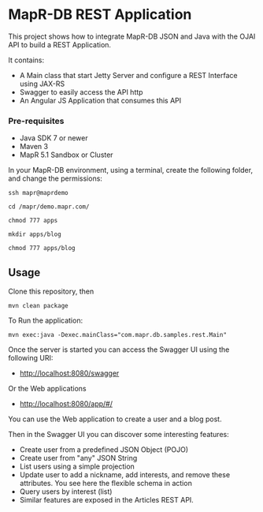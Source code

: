 # MapR-DB REST Application

This project shows how to integrate MapR-DB JSON and Java with the OJAI API to build a REST Application.

It contains:

* A Main class that start Jetty Server and configure a REST Interface using JAX-RS
* Swagger to easily access the API http 
* An Angular JS Application that consumes this API


### Pre-requisites

* Java SDK 7 or newer
* Maven 3
* MapR 5.1 Sandbox or Cluster

In your MapR-DB environment, using a terminal, create the following folder, and change the permissions: 

```
ssh mapr@maprdemo
 
cd /mapr/demo.mapr.com/

chmod 777 apps

mkdir apps/blog

chmod 777 apps/blog

```


## Usage

Clone this repository, then

```
mvn clean package
```

To Run the application:

```
mvn exec:java -Dexec.mainClass="com.mapr.db.samples.rest.Main"
```


Once the server is started you can access the Swagger UI using the following URI:

* [http://localhost:8080/swagger](http://localhost:8080/swagger)

Or the Web applications

* [http://localhost:8080/app/#/](http://localhost:8080/app/#/)


You can use the Web application to create a user and a blog post.

Then in the Swagger UI you can discover some interesting features:

* Create user from a predefined JSON Object (POJO)
* Create user from "any" JSON String
* List users using a simple projection
* Update user to add a nickname, add interests, and remove these attributes. You see here the flexible schema in action
* Query users by interest (list)
* Similar features are exposed in the Articles REST API.




